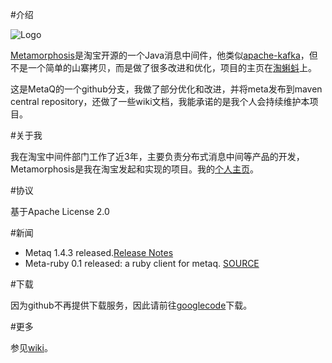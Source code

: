 #介绍

![Logo](http://pic.yupoo.com/killme2008/C5TX2zgZ/f504V.png)

[Metamorphosis](http://metaq.taobao.org/)是淘宝开源的一个Java消息中间件，他类似[apache-kafka](http://incubator.apache.org/kafka/)，但不是一个简单的山寨拷贝，而是做了很多改进和优化，项目的主页在[淘蝌蚪](http://metaq.taobao.org/)上。

这是MetaQ的一个github分支，我做了部分优化和改进，并将meta发布到maven central repository，还做了一些wiki文档，我能承诺的是我个人会持续维护本项目。

#关于我

我在淘宝中间件部门工作了近3年，主要负责分布式消息中间等产品的开发，Metamorphosis是我在淘宝发起和实现的项目。我的[个人主页](http://fnil.net/)。

#协议

基于Apache License 2.0

#新闻

* Metaq 1.4.3 released.[Release Notes](https://github.com/killme2008/Metamorphosis/wiki/ReleaseNotes)
* Meta-ruby 0.1 released: a ruby client for metaq. [SOURCE](https://github.com/killme2008/Metamorphosis/tree/master/contrib/ruby/meta-ruby)

#下载

因为github不再提供下载服务，因此请前往[googlecode](http://code.google.com/p/meta-queue/downloads/list)下载。

#更多

参见[wiki](https://github.com/killme2008/Metamorphosis/wiki)。
